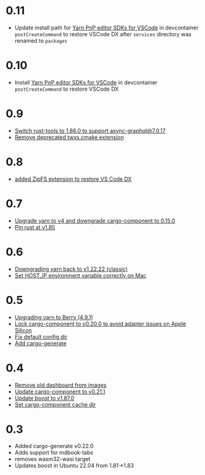 # 0.11

- Update install path for [Yarn PnP editor SDKs for VSCode](https://yarnpkg.com/getting-started/editor-sdks) in devcontainer `postCreateCommand` to restore VSCode DX after `services` directory was renamed to `packages`

# 0.10

- Install [Yarn PnP editor SDKs for VSCode](https://yarnpkg.com/getting-started/editor-sdks) in devcontainer `postCreateCommand` to restore VSCode DX

# 0.9

* [Switch rust-tools to 1.86.0 to support async-graphql@7.0.17](https://github.com/gofractally/image-builders/pull/69)
* [Remove deprecated twxs.cmake extension](https://github.com/gofractally/psibase-contributor/pull/37)

# 0.8

* [added ZipFS extension to restore VS Code DX](https://github.com/gofractally/psibase-contributor/pull/36/commits/0004449ceef6a560eb5cd24969ae1647d0ebf7e5)

# 0.7

* [Upgrade yarn to v4 and downgrade cargo-component to 0.15.0](https://github.com/gofractally/image-builders/pull/65)
* [Pin rust at v1.85](https://github.com/gofractally/image-builders/pull/66)

# 0.6

* [Downgrading yarn back to v1.22.22 (classic)](https://github.com/gofractally/image-builders/pull/64)
* [Set HOST_IP environment variable correctly on Mac](https://github.com/gofractally/image-builders/pull/59)

# 0.5

* [Upgrading yarn to Berry (4.9.1)](https://github.com/gofractally/image-builders/pull/60)
* [Lock cargo-component to v0.20.0 to avoid adapter issues on Apple Silicon](https://github.com/gofractally/image-builders/pull/60)
* [Fix default config dir](https://github.com/gofractally/image-builders/pull/58)
* [Add cargo-generate](https://github.com/gofractally/image-builders/commit/54c67673de1b230a5087ad6cfd3eefcfe5160377)

# 0.4

* [Remove old dashboard from images](https://github.com/gofractally/image-builders/pull/53)
* [Update cargo-component to v0.21.1](https://github.com/gofractally/image-builders/pull/55)
* [Update boost to v1.87.0](https://github.com/gofractally/image-builders/pull/54)
* [Set cargo-component cache dir](https://github.com/gofractally/image-builders/pull/56)

# 0.3

* Added cargo-generate v0.22.0
* Adds support for mdbook-tabs
* removes wasm32-wasi target
* Updates boost in Ubuntu 22.04 from 1.81->1.83

